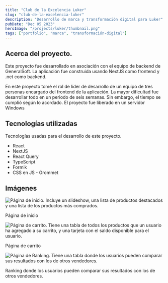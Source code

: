 ```yaml
---
title: "Club de la Excelencia Luker"
slug: "club-de-la-excelencia-luker"
description: "Desarrollo de marca y transformación digital para Luker"
pubDate: "Dec 05 2023"
heroImage: "/projects/luker/thumbnail.png"
tags: ["portfolio", "marca", "transformación-digital"]
---
```


## Acerca del proyecto.

Este proyecto fue desarrollado en asociación con el equipo de backend de GeneralSoft. La aplicación fue construida usando NextJS como frontend y .net como backend.

En este proyecto tomé el rol de líder de desarrollo de un equipo de tres personas encargado del frontend de la aplicación. La mayor dificultad fue desarrollar todo en un periodo de seis semanas. Sin embargo, el tiempo se cumplió según lo acordado. El proyecto fue liberado en un servidor Windows

## Tecnologías utilizadas

Tecnologías usadas para el desarrollo de este proyecto.

- React
- NextJS
- React Query
- TypeScript
- Formik
- CSS en JS - Grommet

## Imágenes

![Página de inicio. Incluye un slideshow, una lista de productos destacados y una lista de los productos más comprados.](/projects/luker/luker-2-home.png)

Página de inicio

![Página de carrito. Tiene una tabla de todos los productos que un usuario ha agregado a su carrito, y una tarjeta con el saldo disponible para el usuario.](/projects/luker/luker-4-cart.png)

Página de carrito

![Página de Ranking. Tiene una tabla donde los usuarios pueden comparar sus resultados con los de otros vendedores.](/projects/luker/luker-5-ranking.png)

Ranking donde los usuarios pueden comparar sus resultados con los de otros vendedores.
